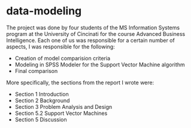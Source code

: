 # data-modeling

The project was done by four students of the MS Information Systems program at the University of Cincinati for the course Advanced Business Intelligence. Each one of us was responsible for a certain number of aspects, I was responsible for the following:

* Creation of model comparision criteria 
* Modeling in SPSS Modeler for the Support Vector Machine algorithm
* Final comparison

More specifically, the sections from the report I wrote were:

* Section 1 Introduction
* Section 2 Background
* Section 3 Problem Analysis and Design
* Section 5.2 Support Vector Machines
* Section 5 Discussion